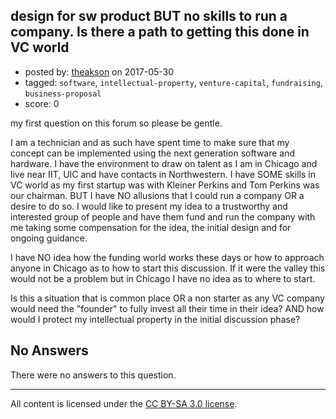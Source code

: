 ## design for sw product BUT no skills to run a company. Is there a path to getting this done in VC world

- posted by: [theakson](https://stackexchange.com/users/4372319/theakson) on 2017-05-30
- tagged: `software`, `intellectual-property`, `venture-capital`, `fundraising`, `business-proposal`
- score: 0

my first question on this forum so please be gentle.

I am a technician and as such have spent time to make sure that my concept can be implemented using the next generation software and hardware. I have the environment to draw on talent as I am in Chicago and live near IIT, UIC and have contacts in Northwestern. I have SOME skills in VC world as my first startup was with Kleiner Perkins and Tom Perkins was our chairman. 
BUT 
I have NO allusions that I could run a company OR a desire to do so. I would like to present my idea to a trustworthy and interested group of people and have them fund and run the company with me taking some compensation for the idea, the initial design and for ongoing guidance.  

I have NO idea how the funding world works these days or how to approach anyone in Chicago as to how to start this discussion. If it were the valley this would not be a problem but in Chicago I have no idea as to where to start. 

Is this a situation that is common place OR a non starter as any VC company would need the "founder" to fully invest all their time in their idea?
AND how would I protect my intellectual property in the initial discussion phase?

## No Answers

There were no answers to this question.


---

All content is licensed under the [CC BY-SA 3.0 license](https://creativecommons.org/licenses/by-sa/3.0/).
